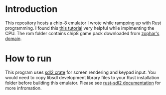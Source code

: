 # Introduction

This repository hosts a chip-8 emulator I wrote while rampping up with Rust programming. I found this [this tutorial](https://tobiasvl.github.io/blog/write-a-chip-8-emulator/) very helpful while implmenting the CPU. 
The rom folder contains chip8 game pack downloaded from [zophar's domain](https://www.zophar.net/pdroms/chip8.html).

# How to run

This program uses [sdl2 crate](https://crates.io/crates/sdl2) for screen rendering and keypad input. You would need to copy libsdl development library files to your Rust installation folder before building this emulator. Please see [rust-sdl2 documentation](https://github.com/Rust-SDL2/rust-sdl2/blob/master/README.md) for more infromation.  